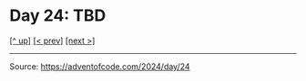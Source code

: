 # Day 24: TBD

[[^ up]](../../README.MD) [[< prev]](../day-23/README.MD) [[next >]](../day-25/README.MD) <!-- [[solution ✨]](./solve.py) -->

<!-- article begin -->

<!-- article end -->

---

Source: https://adventofcode.com/2024/day/24

